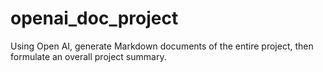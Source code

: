 # openai_doc_project
Using Open AI, generate Markdown documents of the entire project, then formulate an overall project summary.
